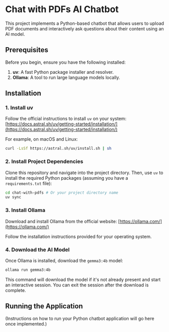# Chat with PDFs AI Chatbot

This project implements a Python-based chatbot that allows users to upload PDF documents and interactively ask questions about their content using an AI model.

## Prerequisites

Before you begin, ensure you have the following installed:

1.  **uv**: A fast Python package installer and resolver.
2.  **Ollama**: A tool to run large language models locally.

## Installation

### 1. Install uv

Follow the official instructions to install `uv` on your system:
[https://docs.astral.sh/uv/getting-started/installation/](https://docs.astral.sh/uv/getting-started/installation/)

For example, on macOS and Linux:
```bash
curl -LsSf https://astral.sh/uv/install.sh | sh
```

### 2. Install Project Dependencies

Clone this repository and navigate into the project directory. Then, use `uv` to install the required Python packages (assuming you have a `requirements.txt` file):

```bash
cd chat-with-pdfs # Or your project directory name
uv sync 
```

### 3. Install Ollama

Download and install Ollama from the official website:
[https://ollama.com/](https://ollama.com/)

Follow the installation instructions provided for your operating system.

### 4. Download the AI Model

Once Ollama is installed, download the `gemma3:4b` model:

```bash
ollama run gemma3:4b
```
This command will download the model if it's not already present and start an interactive session. You can exit the session after the download is complete.

## Running the Application

(Instructions on how to run your Python chatbot application will go here once implemented.)
